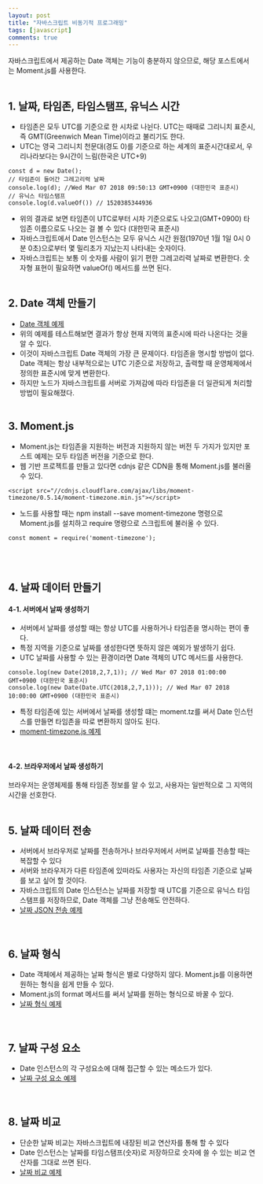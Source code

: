 ```yaml
---
layout: post
title: "자바스크립트 비동기적 프로그래밍"
tags: [javascript]
comments: true
---
```


자바스크립트에서 제공하는 Date 객체는 기능이 충분하지 않으므로, 해당 포스트에서는 Moment.js를 사용한다.  
<br/>

## 1. 날짜, 타임존, 타임스탬프, 유닉스 시간
- 타임존은 모두 UTC를 기준으로 한 시차로 나뉜다. UTC는 때때로 그리니치 표준시, 즉 GMT(Greenwich Mean Time)이라고 불리기도 한다.  
- UTC는 영국 그리니치 천문대(경도 0)를 기준으로 하는 세계의 표준시간대로서, 우리나라보다는 9시간이 느림(한국은 UTC+9)
```
const d = new Date();
// 타임존이 들어간 그레고리력 날짜
console.log(d); //Wed Mar 07 2018 09:50:13 GMT+0900 (대한민국 표준시) 
// 유닉스 타임스탬프
console.log(d.valueOf()) // 1520385344936
```  

- 위의 결과로 보면 타임존이 UTC로부터 시차 기준으로도 나오고(GMT+0900) 타임존 이름으로도 나오는 걸 볼 수 있다 (대한민국 표준시)  
- 자바스크립트에서 Date 인스턴스는 모두 유닉스 시간 원점(1970년 1월 1일 0시 0분 0초)으로부터 몇 밀리초가 지났는지 나타내는 숫자이다.
- 자바스크립트는 보통 이 숫자를 사람이 읽기 편한 그레고리력 날짜로 변환한다. 숫자형 표현이 필요하면 valueOf() 메서드를 쓰면 된다.
<br/><br/>

## 2. Date 객체 만들기
- [Date 객체 예제](https://github.com/yoojh9/learning-javascript-example/blob/master/ch15/date-intance-test.js)  
- 위의 예제를 테스트해보면 결과가 항상 현재 지역의 표준시에 따라 나온다는 것을 알 수 있다.
- 이것이 자바스크립트 Date 객체의 가장 큰 문제이다. 타임존을 명시할 방법이 없다. Date 객체는 항상 내부적으로는 UTC 기준으로 저장하고, 출력할 때 운영체제에서 정의한 표준시에 맞게 변환한다.
- 하지만 노드가 자바스크립트를 서버로 가져감에 따라 타임존을 더 일관되게 처리할 방법이 필요해졌다.
<br/><br/>

## 3. Moment.js
- Moment.js는 타임존을 지원하는 버전과 지원하지 않는 버전 두 가지가 있지만 포스트 예제는 모두 타임존 버전을 기준으로 한다.
- 웹 기반 프로젝트를 만들고 있다면 cdnjs 같은 CDN을 통해 Moment.js를 불러올 수 있다.  

```
<script src="//cdnjs.cloudflare.com/ajax/libs/moment-timezone/0.5.14/moment-timezone.min.js"></script>
```  

- 노드를 사용할 때는 npm install --save moment-timezone 명령으로 Moment.js를 설치하고 require 명령으로 스크립트에 불러올 수 있다.  

```
const moment = require('moment-timezone');
```  
<br/><br/>

## 4. 날짜 데이터 만들기  
#### 4-1. 서버에서 날짜 생성하기
- 서버에서 날짜를 생성할 때는 항상 UTC를 사용하거나 타임존을 명시하는 편이 좋다.
- 특정 지역을 기준으로 날짜를 생성한다면 뜻하지 않은 예외가 발생하기 쉽다.
- UTC 날짜를 사용할 수 있는 환경이라면 Date 객체의 UTC 메서드를 사용한다.  

```
console.log(new Date(2018,2,7,1)); // Wed Mar 07 2018 01:00:00 GMT+0900 (대한민국 표준시)
console.log(new Date(Date.UTC(2018,2,7,1))); // Wed Mar 07 2018 10:00:00 GMT+0900 (대한민국 표준시)
```  
- 특정 타임존에 있는 서버에서 날짜를 생성할 떄는 moment.tz를 써서 Date 인스턴스를 만들면 타임존을 따로 변환하지 않아도 된다.
- [moment-timezone.js 예제](https://github.com/yoojh9/learning-javascript-example/blob/master/ch15/moment-js-test.js)  
<br/>

#### 4-2. 브라우저에서 날짜 생성하기
브라우저는 운영체제를 통해 타임존 정보를 알 수 있고, 사용자는 일반적으로 그 지역의 시간을 선호한다.
<br/><br/>

## 5. 날짜 데이터 전송
- 서버에서 브라우저로 날짜를 전송하거나 브라우저에서 서버로 날짜를 전송할 때는 복잡할 수 있다
- 서버와 브라우저가 다른 타임존에 있떠라도 사용자는 자신의 타임존 기준으로 날짜를 보고 싶어 할 것이다.
- 자바스크립트의 Date 인스턴스는 날짜를 저장할 때 UTC를 기준으로 유닉스 타임스탬프를 저장하므로, Date 객체를 그냥 전송해도 안전하다.
- [날짜 JSON 전송 예제](https://github.com/yoojh9/learning-javascript-example/blob/master/ch15/date-json-test.js)  
<br/><br/>

## 6. 날짜 형식
- Date 객체에서 제공하는 날짜 형식은 별로 다양하지 않다. Moment.js를 이용하면 원하는 형식을 쉽게 만들 수 있다.
- Moment.js의 format 메서드를 써서 날짜를 원하는 형식으로 바꿀 수 있다.
- [날짜 형식 예제](https://github.com/yoojh9/learning-javascript-example/blob/master/ch15/date-format-test.js)  
<br/><br/>

## 7. 날짜 구성 요소
- Date 인스턴스의 각 구성요소에 대해 접근할 수 있는 메소드가 있다.
- [날짜 구성 요소 예제](https://github.com/yoojh9/learning-javascript-example/blob/master/ch15/date-format-test.js)  
<br/><br/>

## 8. 날짜 비교
- 단순한 날짜 비교는 자바스크립트에 내장된 비교 연산자를 통해 할 수 있다
- Date 인스턴스는 날짜를 타임스탬프(숫자)로 저장하므로 숫자에 쓸 수 있는 비교 연산자를 그대로 쓰면 된다.
- [날짜 비교 예제](https://github.com/yoojh9/learning-javascript-example/blob/master/ch15/date-compare-test.js) 